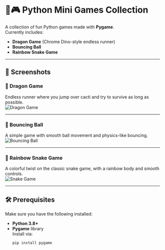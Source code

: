 # 🐉🎮 Python Mini Games Collection

A collection of fun Python games made with **Pygame**.  
Currently includes:
- **Dragon Game** (Chrome Dino-style endless runner)
- **Bouncing Ball**
- **Rainbow Snake Game**

---

## 📸 Screenshots

### 🐉 Dragon Game
Endless runner where you jump over cacti and try to survive as long as possible.  
![Dragon Game](./Games/pics/DragonGame.png)

---

### 🏀 Bouncing Ball
A simple game with smooth ball movement and physics-like bouncing.  
![Bouncing Ball](./Games/pics/BouncingBall.png)

---

### 🐍 Rainbow Snake Game
A colorful twist on the classic snake game, with a rainbow body and smooth controls.  
![Snake Game](./Games/pics/SnakeGame.png)

---

## 🛠 Prerequisites

Make sure you have the following installed:

- **Python 3.8+**  
- **Pygame** library  
  Install via:
  ```bash
  pip install pygame
